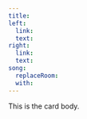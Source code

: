 ```yaml
---
title:
left:
  link:
  text:
right:
  link:
  text:
song:
  replaceRoom:
  with:
---
```


This is the card body.
